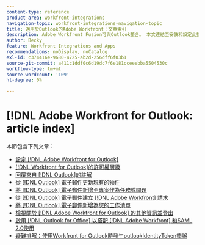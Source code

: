 ```yaml
---
content-type: reference
product-area: workfront-integrations
navigation-topic: workfront-integrations-navigation-topic
title: 適用於Outlook的Adobe Workfront：文章索引
description: Adobe Workfront Fusion可與Outlook整合。 本文連結至安裝和設定此整合的說明，以及如何在日常工作中使用它。
author: Becky
feature: Workfront Integrations and Apps
recommendations: noDisplay, noCatalog
exl-id: c374416e-9680-4725-ab2d-256dff6f03b1
source-git-commit: a411c1ddf0c6d19dc7f6e181cceeebba5504530c
workflow-type: tm+mt
source-wordcount: '109'
ht-degree: 0%

---
```


# [!DNL Adobe Workfront for Outlook: article index]

<!-- Audited: 5/2025 -->

本節包含下列文章：

* [設定 [!DNL Adobe Workfront for Outlook]](../../workfront-integrations-and-apps/using-workfront-with-outlook/set-up-workfront-for-outlook.md)
* [ [!DNL Workfront for Outlook]的許可權層級](../../workfront-integrations-and-apps/using-workfront-with-outlook/permissions-in-workfront-for-outlook.md)
* [回覆來自 [!DNL Outlook]的註解](../../workfront-integrations-and-apps/using-workfront-with-outlook/reply-to-a-comment-from-outlook.md)
* [從 [!DNL Outlook] 電子郵件更新現有的物件](../../workfront-integrations-and-apps/using-workfront-with-outlook/update-an-existing-object-from-an-outlook-email.md)
* [將 [!DNL Outlook] 電子郵件新增至專案作為任務或問題](../../workfront-integrations-and-apps/using-workfront-with-outlook/add-outlook-email-to-project-as-task-or-issue.md)
* [從 [!DNL Outlook] 電子郵件建立 [!DNL Adobe Workfront] 請求](../../workfront-integrations-and-apps/using-workfront-with-outlook/create-a-wf-request-from-an-outlook-email.md)
* [將 [!DNL Outlook] 電子郵件新增為您的工作清單](../../workfront-integrations-and-apps/using-workfront-with-outlook/add-outlook-email-as-task-to-your-work-list.md)
* [檢視關於 [!DNL Adobe Workfront for Outlook] 的其他資訊並登出](../../workfront-integrations-and-apps/using-workfront-with-outlook/view-additional-infor-wf-outlook-and-log-out.md)
* [啟用 [!DNL Outlook for Office] 以搭配 [!DNL Adobe Workfront] 和SAML 2.0使用](../../workfront-integrations-and-apps/using-workfront-with-outlook/enable-outlook-for-office-for-use-with-wf-and-saml-2.md)
* [疑難排解：使用Workfront for Outlook時發生outlookIdentityToken錯誤](/help/quicksilver/workfront-integrations-and-apps/using-workfront-with-outlook/troubleshooting-outlookidentitytoken-error.md)

